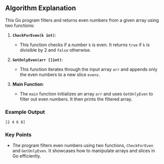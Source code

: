## **Algorithm Explanation**

This Go program filters and returns even numbers from a given array using two functions:

1. **`CheckForEven(k int)`**:
   - This function checks if a number `k` is even. It returns `true` if `k` is divisible by 2 and `false` otherwise.

2. **`GetOnlyEven(arr []int)`**:
   - This function iterates through the input array `arr` and appends only the even numbers to a new slice `evens`.

3. **Main Function**:
   - The `main` function initializes an array `arr` and uses `GetOnlyEven` to filter out even numbers. It then prints the filtered array.

### **Example Output**
```
[2 4 6 8]
```

### **Key Points**
- The program filters even numbers using two functions, `CheckForEven` and `GetOnlyEven`. It showcases how to manipulate arrays and slices in Go efficiently.